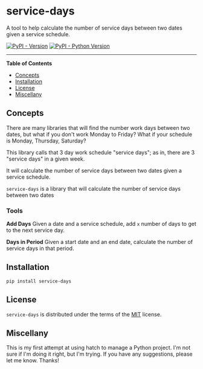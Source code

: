 
# service-days
A tool to help calculate the number of service days between two dates given a service schedule.


[![PyPI - Version](https://img.shields.io/pypi/v/service-days.svg)](https://pypi.org/project/service-days)
[![PyPI - Python Version](https://img.shields.io/pypi/pyversions/service-days.svg)](https://pypi.org/project/service-days)

-----
**Table of Contents**

- [Concepts](#concepts)
- [Installation](#installation)
- [License](#license)
- [Miscellany](#miscellany)

## Concepts  
There are many libraries that will find the number work days between two dates, but what
if you don't work Monday to Friday? What if your schedule is Monday, Thursday, Saturday?  

This library calls that 3 day work schedule "service days"; as in, there are 3  "service days" in a given week.    

It will calculate the number of service days between two dates given a service schedule.

`service-days` is a library that will calculate the number of service days between two dates

### Tools 
**Add Days**  Given a date and a service schedule, add `x` number of days to get to the next service day.  

**Days in Period**  Given a start date and an end date, calculate the number of service days in that period.



## Installation

```console
pip install service-days
```

## License

`service-days` is distributed under the terms of the [MIT](https://spdx.org/licenses/MIT.html) license.


## Miscellany

This is my first attempt at using hatch to manage a Python project. I'm not sure if I'm doing it right, but I'm trying. If you have any suggestions, please let me know. Thanks!